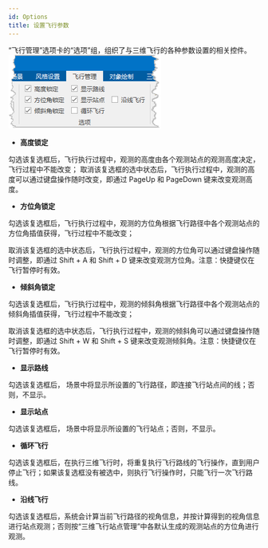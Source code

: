 ```yaml
---
id: Options
title: 设置飞行参数
---
```

“飞行管理”选项卡的“选项”组，组织了与三维飞行的各种参数设置的相关控件。  
![图：“选项”组](img/OptionsGroup.png)  
  
  * **高度锁定**

勾选该复选框后，飞行执行过程中，观测的高度由各个观测站点的观测高度决定，飞行过程中不能改变； 
取消该复选框的选中状态后，飞行执行过程中，观测的高度可以通过键盘操作随时改变，即通过 PageUp 和 PageDown 键来改变观测高度。

  * **方位角锁定**

勾选该复选框后，飞行执行过程中，观测的方位角根据飞行路径中各个观测站点的方位角插值获得，飞行过程中不能改变；

取消该复选框的选中状态后，飞行执行过程中，观测的方位角可以通过键盘操作随时调整，即通过 Shift + A 和 Shift + D
键来改变观测方位角。注意：快捷键仅在飞行暂停时有效。

  * **倾斜角锁定**

勾选该复选框后，飞行执行过程中，观测的倾斜角根据飞行路径中各个观测站点的倾斜角插值获得，飞行过程中不能改变；

取消该复选框的选中状态后，飞行执行过程中，观测的倾斜角可以通过键盘操作随时调整，即通过 Shift + W 和 Shift + S
键来改变观测倾斜角。注意：快捷键仅在飞行暂停时有效。

  * **显示路线**

勾选该复选框后， 场景中将显示所设置的飞行路径，即连接飞行站点间的线；否则，不显示。

  * **显示站点**

勾选该复选框后， 场景中将显示所设置的飞行站点；否则，不显示。

  * **循环飞行**

勾选该复选框后，在执行三维飞行时，将重复执行飞行路线的飞行操作，直到用户停止飞行；如果该复选框没有被选中，则执行飞行操作时，只能飞行一次飞行路线。

  * **沿线飞行**

勾选该复选框后，系统会计算当前飞行路径的视角信息，并按计算得到的视角信息进行站点观测；否则按“三维飞行站点管理”中各默认生成的观测站点的方位角进行观测。

 

